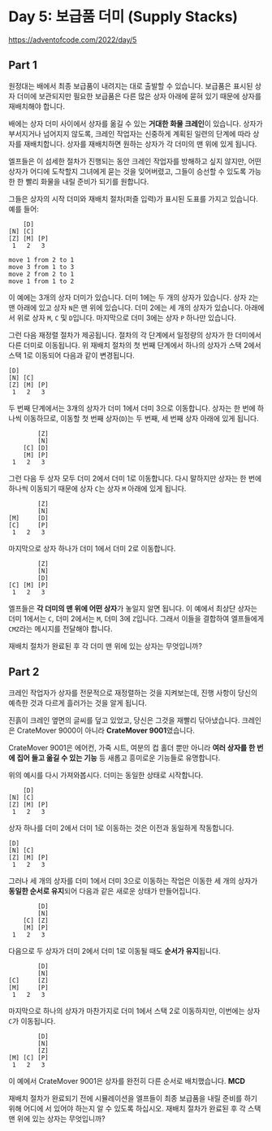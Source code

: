 # Day 5: 보급품 더미 (Supply Stacks)
<https://adventofcode.com/2022/day/5>

## Part 1
원정대는 배에서 최종 보급품이 내려지는 대로 출발할 수 있습니다. 보급품은 표시된 상자 더미에 보관되지만 필요한 보급품은 다른 많은 상자 아래에 묻혀 있기 때문에 상자를 재배치해야 합니다.  

배에는 상자 더미 사이에서 상자를 옮길 수 있는 **거대한 화물 크레인**이 있습니다. 상자가 부서지거나 넘어지지 않도록, 크레인 작업자는 신중하게 계획된 일련의 단계에 따라 상자를 재배치합니다. 상자를 재배치하면 원하는 상자가 각 더미의 맨 위에 있게 됩니다.

엘프들은 이 섬세한 절차가 진행되는 동안 크레인 작업자를 방해하고 싶지 않지만, 어떤 상자가 어디에 도착할지 그녀에게 묻는 것을 잊어버렸고, 그들이 승선할 수 있도록 가능한 한 빨리 화물을 내릴 준비가 되기를 원합니다.

그들은 상자의 시작 더미와 재배치 절차(퍼즐 입력)가 표시된 도표를 가지고 있습니다. 예를 들어:

``` text
    [D]    
[N] [C]    
[Z] [M] [P]
 1   2   3 

move 1 from 2 to 1
move 3 from 1 to 3
move 2 from 2 to 1
move 1 from 1 to 2
```

이 예에는 3개의 상자 더미가 있습니다. 더미 1에는 두 개의 상자가 있습니다. 상자 `Z`는 맨 아래에 있고 상자 `N`은 맨 위에 있습니다. 더미 2에는 세 개의 상자가 있습니다. 아래에서 위로 상자 `M`, `C` 및 `D`입니다. 마지막으로 더미 3에는 상자 `P` 하나만 있습니다.

그런 다음 재정렬 절차가 제공됩니다. 절차의 각 단계에서 일정량의 상자가 한 더미에서 다른 더미로 이동됩니다. 위 재배치 절차의 첫 번째 단계에서 하나의 상자가 스택 2에서 스택 1로 이동되어 다음과 같이 변경됩니다.

``` text
[D]        
[N] [C]    
[Z] [M] [P]
 1   2   3 
```

두 번째 단계에서는 3개의 상자가 더미 1에서 더미 3으로 이동합니다. 상자는 한 번에 하나씩 이동하므로, 이동할 첫 번째 상자(`D`)는 두 번째, 세 번째 상자 아래에 있게 됩니다.

``` text
        [Z]
        [N]
    [C] [D]
    [M] [P]
 1   2   3
```

그런 다음 두 상자 모두 더미 2에서 더미 1로 이동합니다. 다시 말하지만 상자는 한 번에 하나씩 이동되기 때문에 상자 `C`는 상자 `M` 아래에 있게 됩니다.

``` text
        [Z]
        [N]
[M]     [D]
[C]     [P]
 1   2   3
```

마지막으로 상자 하나가 더미 1에서 더미 2로 이동합니다.

``` text
        [Z]
        [N]
        [D]
[C] [M] [P]
 1   2   3
```

엘프들은 **각 더미의 맨 위에 어떤 상자**가 놓일지 알면 됩니다. 이 예에서 최상단 상자는 더미 1에서는 `C`, 더미 2에서는 `M`, 더미 3에 `Z`입니다. 그래서 이들을 결합하여 엘프들에게 `CMZ`라는 메시지를 전달해야 합니다.

재배치 절차가 완료된 후 각 더미 맨 위에 있는 상자는 무엇입니까?

## Part 2
크레인 작업자가 상자를 전문적으로 재정렬하는 것을 지켜보는데, 진행 사항이 당신의 예측한 것과 다르게 흘러가는 것을 알게 됩니다.

진흙이 크레인 옆면의 글씨를 덮고 있었고, 당신은 그것을 재빨리 닦아냈습니다. 크레인은 CrateMover 9000이 아니라 **CrateMover 9001**였습니다.

CrateMover 9001은 에어컨, 가죽 시트, 여분의 컵 홀더 뿐만 아니라 **여러 상자를 한 번에 집어 들고 옮길 수 있는 기능** 등 새롭고 흥미로운 기능들로 유명합니다.

위의 예시를 다시 가져와봅시다. 더미는 동일한 상태로 시작합니다.

``` text
    [D]    
[N] [C]    
[Z] [M] [P]
 1   2   3 
```

상자 하나를 더미 2에서 더미 1로 이동하는 것은 이전과 동일하게 작동합니다.

``` text
[D]        
[N] [C]    
[Z] [M] [P]
 1   2   3 
```

그러나 세 개의 상자를 더미 1에서 더미 3으로 이동하는 작업은 이동한 세 개의 상자가 **동일한 순서로 유지**되어 다음과 같은 새로운 상태가 만들어집니다.  

``` text
        [D]
        [N]
    [C] [Z]
    [M] [P]
 1   2   3
```

다음으로 두 상자가 더미 2에서 더미 1로 이동될 때도 **순서가 유지**됩니다.

``` text
        [D]
        [N]
[C]     [Z]
[M]     [P]
 1   2   3
```

마지막으로 하나의 상자가 마찬가지로 더미 1에서 스택 2로 이동하지만, 이번에는 상자 `C`가 이동됩니다.

``` text
        [D]
        [N]
        [Z]
[M] [C] [P]
 1   2   3
```

이 예에서 CrateMover 9001은 상자를 완전히 다른 순서로 배치했습니다. **MCD**

재배치 절차가 완료되기 전에 시뮬레이션을 엘프들이 최종 보급품을 내릴 준비를 하기 위해 어디에 서 있어야 하는지 알 수 있도록 하십시오. 재배치 절차가 완료된 후 각 스택 맨 위에 있는 상자는 무엇입니까?